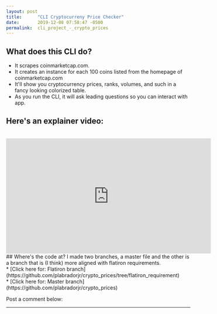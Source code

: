 ```yaml
---
layout: post
title:      "CLI Cryptocurreny Price Checker"
date:       2019-12-08 07:58:47 -0500
permalink:  cli_project_-_crypto_prices
---
```



## What does this CLI do?

* It scrapes coinmarketcap.com. 
* It creates an instance for each 100 coins listed from the homepage of coinmarketcap.com
* It'll show you cryptocurrency prices, ranks, volumes, and such in a fancy looking colorized table. 
* As you run the CLI, it will ask leading questions so you can interact with app.
 
## Here's an explainer video:
<br>
<iframe width="560" height="315" src="https://www.youtube.com/embed/jGt6ev5CRK8" frameborder="0" allow="accelerometer; autoplay; encrypted-media; gyroscope; picture-in-picture" allowfullscreen></iframe>

<br>
## Where's the code at?
I made two branches, a master file and the other is a branch that is (I think) more aligned with flatiron requirements. 
<br>
* [Click here for: Flatiron branch](https://github.com/plabradorjr/crypto_prices/tree/flatiron_requirement)
<br>
* [Click here for: Master branch](https://github.com/plabradorjr/crypto_prices)
<br>

Post a comment below:
<br>
<hr>
<div class="powr-comments" id="61f5672a_1580202349"></div><script src="https://www.powr.io/powr.js?platform=14"></script>

